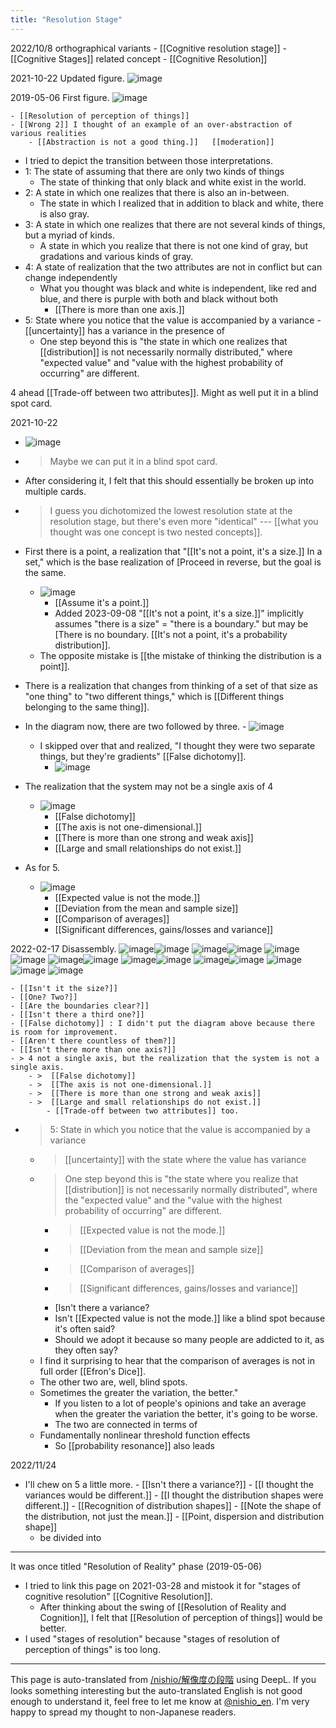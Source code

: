 ```yaml
---
title: "Resolution Stage"
---
```


2022/10/8
orthographical variants
    - [[Cognitive resolution stage]]
    - [[Cognitive Stages]]
related concept
    - [[Cognitive Resolution]]

2021-10-22 Updated figure.
![image](https://gyazo.com/d35af575dcbf5549f7dec1ca42b5bd2b/thumb/1000)

2019-05-06 First figure.
![image](https://gyazo.com/32c4f108bb479bffaee87f93ec87149c/thumb/1000)

    - [[Resolution of perception of things]]
    - [[Wrong 2]] I thought of an example of an over-abstraction of various realities
        - [[Abstraction is not a good thing.]]   [[moderation]]
- I tried to depict the transition between those interpretations.
- 1: The state of assuming that there are only two kinds of things
    - The state of thinking that only black and white exist in the world.
- 2: A state in which one realizes that there is also an in-between.
    - The state in which I realized that in addition to black and white, there is also gray.
- 3: A state in which one realizes that there are not several kinds of things, but a myriad of kinds.
    - A state in which you realize that there is not one kind of gray, but gradations and various kinds of gray.
- 4: A state of realization that the two attributes are not in conflict but can change independently
    - What you thought was black and white is independent, like red and blue, and there is purple with both and black without both
        - [[There is more than one axis.]]
- 5: State where you notice that the value is accompanied by a variance
        - [[uncertainty]] has a variance in the presence of
    - One step beyond this is "the state in which one realizes that [[distribution]] is not necessarily normally distributed," where "expected value" and "value with the highest probability of occurring" are different.

4 ahead [[Trade-off between two attributes]].
Might as well put it in a blind spot card.

2021-10-22
- ![image](https://gyazo.com/d35af575dcbf5549f7dec1ca42b5bd2b/thumb/1000)
- > Maybe we can put it in a blind spot card.
- After considering it, I felt that this should essentially be broken up into multiple cards.
- > I guess you dichotomized the lowest resolution state at the resolution stage, but there's even more "identical" --- [[what you thought was one concept is two nested concepts]].
- First there is a point, a realization that "[[It's not a point, it's a size.]] In a set," which is the base realization of [Proceed in reverse, but the goal is the same.
    - ![image](https://gyazo.com/63f10705ddda4e251f8e58f180c2f51b/thumb/1000)
        - [[Assume it's a point.]]
        - Added 2023-09-08 "[[It's not a point, it's a size.]]" implicitly assumes "there is a size" = "there is a boundary." but may be [There is no boundary. [[It's not a point, it's a probability distribution]].
    - The opposite mistake is [[the mistake of thinking the distribution is a point]].
- There is a realization that changes from thinking of a set of that size as "one thing" to "two different things," which is [[Different things belonging to the same thing]].
- In the diagram now, there are two followed by three.
        - ![image](https://gyazo.com/994fad428fbe7af23a9086a983e159d7/thumb/1000)
    - I skipped over that and realized, "I thought they were two separate things, but they're gradients" [[False dichotomy]].
        - ![image](https://gyazo.com/10ad9c1f6cfd2701d0af1a5e0c661869/thumb/1000)

- The realization that the system may not be a single axis of 4
    - ![image](https://gyazo.com/e0e93bd5a1d0bce420aad9d09b0821c4/thumb/1000)
        - [[False dichotomy]]
        - [[The axis is not one-dimensional.]]
        - [[There is more than one strong and weak axis]]
        - [[Large and small relationships do not exist.]]
- As for 5.
    - ![image](https://gyazo.com/f7c8880465f0982dcad05f629838ded4/thumb/1000)
        - [[Expected value is not the mode.]]
        - [[Deviation from the mean and sample size]]
        - [[Comparison of averages]]
        - [[Significant differences, gains/losses and variance]]

2022-02-17
Disassembly.
![image](https://gyazo.com/8d3de5940a59e895553a5231297fbc22/thumb/1000)![image](https://gyazo.com/26952d1cdf9f34029c045761889f31d0/thumb/1000)  ![image](https://gyazo.com/904a1896669370c81692eac9e8d019f1/thumb/1000)![image](https://gyazo.com/26952d1cdf9f34029c045761889f31d0/thumb/1000) ![image](https://gyazo.com/36b0474d3a1eb654b9462090c59f2520/thumb/1000)![image](https://gyazo.com/26952d1cdf9f34029c045761889f31d0/thumb/1000) ![image](https://gyazo.com/11357d59055e820269346b04bd283457/thumb/1000)![image](https://gyazo.com/26952d1cdf9f34029c045761889f31d0/thumb/1000)
![image](https://gyazo.com/090fdd12e016e874b7652f5d79e29627/thumb/1000)![image](https://gyazo.com/26952d1cdf9f34029c045761889f31d0/thumb/1000) ![image](https://gyazo.com/1b00393fd017c41ca7bf28125c801d3e/thumb/1000)![image](https://gyazo.com/26952d1cdf9f34029c045761889f31d0/thumb/1000) ![image](https://gyazo.com/665ee18ee73256b35339a7909d0db2d3/thumb/1000) ![image](https://gyazo.com/26952d1cdf9f34029c045761889f31d0/thumb/1000) ![image](https://gyazo.com/18ed6513deb72838f020aefb3ada855b/thumb/1000)

    - [[Isn't it the size?]]
    - [[One? Two?]]
    - [[Are the boundaries clear?]]
    - [[Isn't there a third one?]]
    - [[False dichotomy]] : I didn't put the diagram above because there is room for improvement.
    - [[Aren't there countless of them?]]
    - [[Isn't there more than one axis?]]
    - > 4 not a single axis, but the realization that the system is not a single axis.
        - >  [[False dichotomy]]
        - >  [[The axis is not one-dimensional.]]
        - >  [[There is more than one strong and weak axis]]
        - >  [[Large and small relationships do not exist.]]
            - [[Trade-off between two attributes]] too.
- > 5: State in which you notice that the value is accompanied by a variance
    - >  [[uncertainty]] with the state where the value has variance
    - >  One step beyond this is "the state where you realize that [[distribution]] is not necessarily normally distributed", where the "expected value" and the "value with the highest probability of occurring" are different.
        - >  [[Expected value is not the mode.]]
        - >   [[Deviation from the mean and sample size]]
        - >   [[Comparison of averages]]
        - >   [[Significant differences, gains/losses and variance]]
        - [Isn't there a variance?
        - Isn't [[Expected value is not the mode.]] like a blind spot because it's often said?
        - Should we adopt it because so many people are addicted to it, as they often say?
    - I find it surprising to hear that the comparison of averages is not in full order [[Efron's Dice]].
    - The other two are, well, blind spots.
    - Sometimes the greater the variation, the better."
        - If you listen to a lot of people's opinions and take an average when the greater the variation the better, it's going to be worse.
        - The two are connected in terms of
    - Fundamentally nonlinear threshold function effects
        - So [[probability resonance]] also leads

2022/11/24
- I'll chew on 5 a little more.
        - [[Isn't there a variance?]]
        - [[I thought the variances would be different.]]
        - [[I thought the distribution shapes were different.]]
            - [[Recognition of distribution shapes]]
            - [[Note the shape of the distribution, not just the mean.]]
            - [[Point, dispersion and distribution shape]]
    - be divided into
---
It was once titled "Resolution of Reality" phase (2019-05-06)
- I tried to link this page on 2021-03-28 and mistook it for "stages of cognitive resolution" [[Cognitive Resolution]].
    - After thinking about the swing of [[Resolution of Reality and Cognition]], I felt that [[Resolution of perception of things]] would be better.
- I used "stages of resolution" because "stages of resolution of perception of things" is too long.


---
This page is auto-translated from [/nishio/解像度の段階](https://scrapbox.io/nishio/解像度の段階) using DeepL. If you looks something interesting but the auto-translated English is not good enough to understand it, feel free to let me know at [@nishio_en](https://twitter.com/nishio_en). I'm very happy to spread my thought to non-Japanese readers.